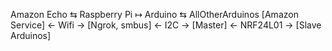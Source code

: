 Amazon Echo          ⇆       Raspberry Pi      ↦      Arduino      ⇆          AllOtherArduinos
[Amazon Service] <- Wifi ->  [Ngrok, smbus] <- I2C ->  [Master] <- NRF24L01 -> [Slave Arduinos]

